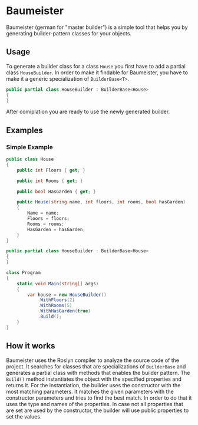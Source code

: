 # Baumeister
Baumeister (german for "master builder") is a simple tool that helps you by generating builder-pattern classes for your objects.

## Usage
To generate a builder class for a class `House` you first have to add a partial class `HouseBuilder`. 
In order to make it findable for Baumeister, you have to make it a generic specialization of `BuilderBase<T>`.
```cs
public partial class HouseBuilder : BuilderBase<House>
{
}
```
After comiplation you are ready to use the newly generated builder.
## Examples

### Simple Example
```cs
public class House
{
	public int Floors { get; }

	public int Rooms { get; }

	public bool HasGarden { get; }

	public House(string name, int floors, int rooms, bool hasGarden)
	{
		Name = name;
		Floors = floors;
		Rooms = rooms;
		HasGarden = hasGarden;
	}
}

public partial class HouseBuilder : BuilderBase<House>
{
}

class Program
{
	static void Main(string[] args)
	{
		var house = new HouseBuilder()
			.WithFloors(2)
			.WithRooms(5)
			.WithHasGarden(true)
			.Build();
	}
}
```
## How it works
Baumeister uses the Roslyn compiler to analyze the source code of the project.
It searches for classes that are specializations of `BuilderBase` and generates a partial class with methods that enables the builder pattern.
The `Build()` method instantiates the object with the specified properties and returns it. For the instantiation, the builder uses the constructor with the most matching parameters.
It matches the given parameters with the constructor parameters and tries to find the best match. In order to do that it uses the type and names of the properties. 
In case not all properties that are set are used by the constructor, the builder will use public properties to set the values.
